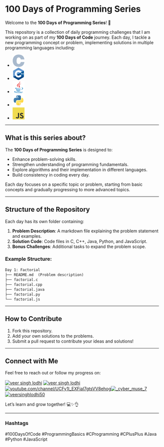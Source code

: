 # 100 Days of Programming Series

Welcome to the **100 Days of Programming Series**! 🚀

This repository is a collection of daily programming challenges that I am working on as part of my **100 Days of Code** journey. Each day, I tackle a new programming concept or problem, implementing solutions in multiple programming languages including:
<ul>
<li><a href="https://www.cprogramming.com/" target="_blank" rel="noreferrer"> <img src="https://raw.githubusercontent.com/devicons/devicon/master/icons/c/c-original.svg" alt="c" width="40" height="40"/> </a></li>
<li><a href="https://www.w3schools.com/cpp/" target="_blank" rel="noreferrer"> <img src="https://raw.githubusercontent.com/devicons/devicon/master/icons/cplusplus/cplusplus-original.svg" alt="cplusplus" width="40" height="40"/> </a></li>
<li><a href="https://www.java.com" target="_blank" rel="noreferrer"> <img src="https://raw.githubusercontent.com/devicons/devicon/master/icons/java/java-original.svg" alt="java" width="40" height="40"/> </a></li>
<li><a href="https://www.python.org" target="_blank" rel="noreferrer"> <img src="https://raw.githubusercontent.com/devicons/devicon/master/icons/python/python-original.svg" alt="python" width="40" height="40"/> </a></li>
<li><a href="https://developer.mozilla.org/en-US/docs/Web/JavaScript" target="_blank" rel="noreferrer"> <img src="https://raw.githubusercontent.com/devicons/devicon/master/icons/javascript/javascript-original.svg" alt="javascript" width="40" height="40"/> </a></li>
</ul>


---

## **What is this series about?**

The **100 Days of Programming Series** is designed to:

- Enhance problem-solving skills.
- Strengthen understanding of programming fundamentals.
- Explore algorithms and their implementation in different languages.
- Build consistency in coding every day.

Each day focuses on a specific topic or problem, starting from basic concepts and gradually progressing to more advanced topics.

---

## **Structure of the Repository**

Each day has its own folder containing:

1. **Problem Description**: A markdown file explaining the problem statement and examples.
2. **Solution Code**: Code files in C, C++, Java, Python, and JavaScript.
3. **Bonus Challenges**: Additional tasks to expand the problem scope.

### **Example Structure:**

```
Day 1: Factorial
├── README.md  (Problem description)
├── factorial.c
├── factorial.cpp
├── factorial.java
├── factorial.py
└── factorial.js
```

---

## **How to Contribute**

1. Fork this repository.
2. Add your own solutions to the problems.
3. Submit a pull request to contribute your ideas and solutions!

---

## **Connect with Me**

Feel free to reach out or follow my progress on:
<p align="left">
<a href="https://x.com/veerSin22816021?t=o3hZnstGiN8U_nOjQWEqhw&s=09" target="blank"><img align="center" src="https://raw.githubusercontent.com/rahuldkjain/github-profile-readme-generator/master/src/images/icons/Social/twitter.svg" alt="veer singh lodhi" height="30" width="40" /></a>
<a href="https://www.linkedin.com/in/veer-singh-lodhi-6786aa325?utm_source=share&utm_campaign=share_via&utm_content=profile&utm_medium=android_app" target="blank"><img align="center" src="https://raw.githubusercontent.com/rahuldkjain/github-profile-readme-generator/master/src/images/icons/Social/linked-in-alt.svg" alt="veer singh lodhi" height="30" width="40" /></a>
  <a href="https://youtube.com//channel//UCFy1I_EXFiaI7gtsVV8ehog" target="blank"><img align="center" src="https://raw.githubusercontent.com/rahuldkjain/github-profile-readme-generator/master/src/images/icons/Social/youtube.svg" alt="youtube.com/channel/UCFy1I_EXFiaI7gtsVV8ehog" height="30" width="40" /></a><a href="https://instagram.com/_cyber_muse_7" target="blank"><img align="center" src="https://raw.githubusercontent.com/rahuldkjain/github-profile-readme-generator/master/src/images/icons/Social/instagram.svg" alt="_cyber_muse_7" height="30" width="40" /></a><a href="https://www.leetcode.com/veersinghlodhi50" target="blank"><img align="center" src="https://raw.githubusercontent.com/rahuldkjain/github-profile-readme-generator/master/src/images/icons/Social/leet-code.svg" alt="veersinghlodhi50" height="40" width="40" /></a>
</p>
Let’s learn and grow together! 💻✨👌

---

### **Hashtags**

#100DaysOfCode #ProgrammingBasics #CProgramming #CPlusPlus #Java #Python #JavaScript 

